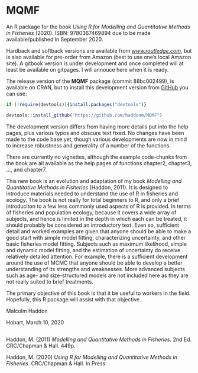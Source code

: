 
<!-- README.md is generated from this README.Rmd. Please do not edit that file -->

# MQMF

An R package for the book *Using R for Modelling and Quantitative
Methods in Fisheries* (2020). ISBN: 9780367469894 due to be made
available/published in September 2020.

Hardback and softback versions are available from *www.routledge.com*,
but is also available for pre-order from Amazon (best to use one’s local
Amazon site). A gitbook version is under development and once completed
will at least be available on gitpages. I will annouce here when it is
ready.

The release version of the **MQMF** package (commit 88bc002499), is
available on CRAN, but to install this development version from
[GitHub](https://github.com/) you can use:

``` r
if (!require(devtools)){install.packages("devtools")} 

devtools::install_github("https://github.com/haddonm/MQMF")
```

The development version differs from having more details put into the
help pages, plus various typos and obscure text fixed. No changes have
been made to the code base yet, though various developments are now in
mind to increase robustness and generality of a number of the functions.

There are currently no vignettes, although the example code-chunks from
the book are all available as the help pages of functions chapter2,
chapter3, …, and chapter7.

This new book is an evolution and adaptation of my book *Modelling and
Quantitative Methods in Fisheries* (Haddon, 2011). It is designed to
introduce materials needed to understand the use of R in fisheries and
ecology. The book is not really for total beginners to R, and only a
brief introduciton to a few less commonly used aspects of R is provided.
In terms of fisheries and population ecology, because it covers a wide
array of subjects, and hence is limited in the depth in which each can
be treated, it should probably be considered an introductory text. Even
so, sufficient detail and worked examples are given that anyone should
be able to make a good start with simple model fitting, characterizing
uncertainty, and other basic fisheries model fitting. Subjects such as
maximum likelihood, simple and dynamic model fitting, and the estimation
of uncertainty do receive relatively detailed attention. For example,
there is a sufficient development around the use of MCMC that anyone
should be able to develop a better understanding of its strengths and
weaknesses. More advanced subjects such as age- and size-structured
models are not included here as they are not really suited to brief
treatments.

The primary objective of this book is that it be useful to workers in
the field. Hopefully, this R package will assist with that objective.

Malcolm Haddon

Hobart, March 10, 2020

## 

Haddon, M. (2011) *Modelling and Quantitative Methods in Fisheries*. 2nd
Ed. CRC/Chapman & Hall. 449p.

Haddon, M. (2020) *Using R for Modelling and Quantitative Methods in
Fisheries*. CRC/Chapman & Hall. In Press
